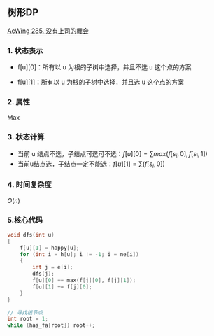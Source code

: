 ## 树形DP

[AcWing 285. 没有上司的舞会](https://www.acwing.com/problem/content/287/)

### 1. 状态表示

+ f\[u][0]：所有以 u 为根的子树中选择，并且不选 u 这个点的方案

+ f\[u][1]：所有以 u 为根的子树中选择，并且选 u 这个点的方案

### 2. 属性

Max

### 3. 状态计算

+ 当前 u 结点不选，子结点可选可不选：$f[u][0]=∑max(f[s_i,0],f[s_i,1])$
+ 当前u结点选，子结点一定不能选：$f[u][1]=∑(f[s_i,0])$

### 4. 时间复杂度 

$O(n)$

### 5.核心代码

```cpp
void dfs(int u)
{
    f[u][1] = happy[u];
    for (int i = h[u]; i != -1; i = ne[i])
    {
        int j = e[i];
        dfs(j);
        f[u][0] += max(f[j][0], f[j][1]);
        f[u][1] += f[j][0];
    }
}

// 寻找根节点
int root = 1;
while (has_fa[root]) root++;
```

